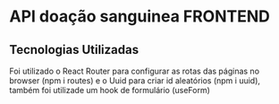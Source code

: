 # API doação sanguinea FRONTEND
## Tecnologias Utilizadas

Foi utilizado o React Router para configurar as rotas das páginas no browser (npm i routes) 
e o Uuid para criar id aleatórios (npm i uuid), também foi utilizade um hook de formulário (useForm)
